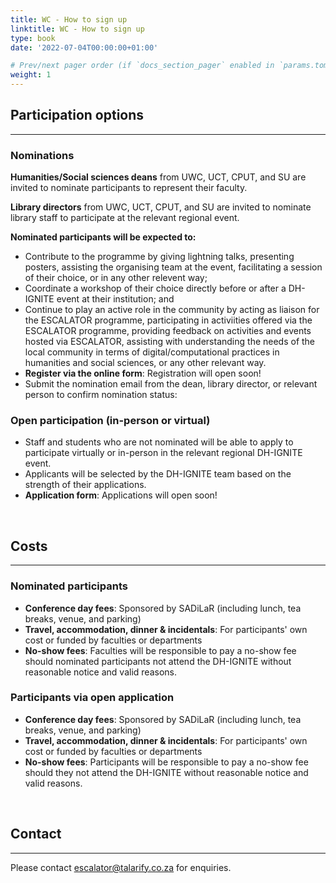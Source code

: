 ```yaml
---
title: WC - How to sign up
linktitle: WC - How to sign up
type: book
date: '2022-07-04T00:00:00+01:00'

# Prev/next pager order (if `docs_section_pager` enabled in `params.toml`)
weight: 1
---
```


## Participation options
---

### Nominations

**Humanities/Social sciences deans** from UWC, UCT, CPUT, and SU are invited to nominate participants to represent their faculty.

**Library directors** from UWC, UCT, CPUT, and SU are invited to nominate library staff to participate at the relevant regional event.

**Nominated participants will be expected to:**

- Contribute to the programme by giving lightning talks, presenting posters, assisting the organising team at the event, facilitating a session of their choice, or in any other relevent way;
- Coordinate a workshop of their choice directly before or after a DH-IGNITE event at their institution; and
- Continue to play an active role in the community by acting as liaison for the ESCALATOR programme, participating in activiities offered via the ESCALATOR programme, providing feedback on activities and events hosted via ESCALATOR, assisting with understanding the needs of the local community in terms of digital/computational practices in humanities and social sciences, or any other relevant way.
- **Register via the online form**:  Registration will open soon!
- Submit the nomination email from the dean, library director, or relevant person to confirm nomination status:

### Open participation (in-person or virtual)

- Staff and students who are not nominated will be able to apply to participate virtually or in-person in the relevant regional DH-IGNITE event.
- Applicants will be selected by the DH-IGNITE team based on the strength of their applications.
- **Application form**: Applications will open soon!

<br>

## Costs
---

### Nominated participants

- **Conference day fees**: Sponsored by SADiLaR (including lunch, tea breaks, venue, and parking)
- **Travel, accommodation, dinner & incidentals**: For participants' own cost or funded by faculties or departments
- **No-show fees**: Faculties will be responsible to pay a no-show fee should nominated participants not attend the DH-IGNITE without reasonable notice and valid reasons.

### Participants via open application

- **Conference day fees**: Sponsored by SADiLaR (including lunch, tea breaks, venue, and parking)
- **Travel, accommodation, dinner & incidentals**: For participants' own cost or funded by faculties or departments
- **No-show fees**: Participants will be responsible to pay a no-show fee should they not attend the DH-IGNITE without reasonable notice and valid reasons.

<br>

## Contact
---

Please contact [escalator@talarify.co.za](mailto:escalator@talarify.co.za) for enquiries.
